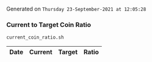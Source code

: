 Generated on `Thursday 23-September-2021 at 12:05:28`

### Current to Target Coin Ratio
`current_coin_ratio.sh`

Date|Current|Target|Ratio
---|---|---|---
